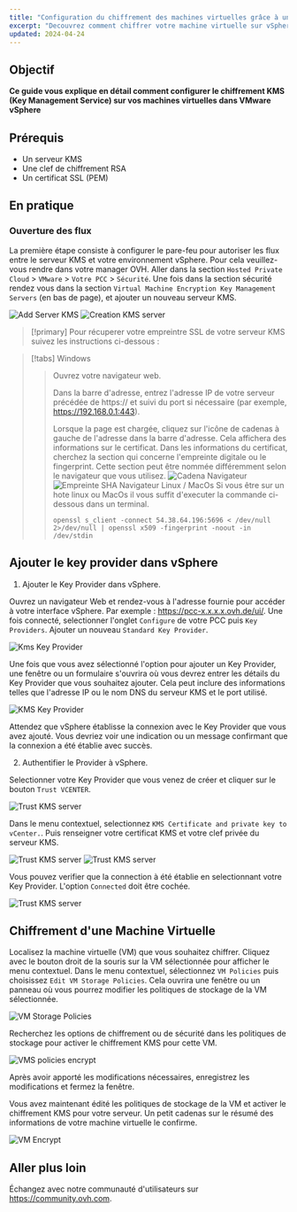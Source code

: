 ```yaml
---
title: "Configuration du chiffrement des machines virtuelles grâce à un KMS serveur"
excerpt: "Decouvrez comment chiffrer votre machine virtuelle sur vSphere grâce à un serveur KMS"
updated: 2024-04-24
---
```

 
## Objectif
  
**Ce guide vous explique en détail comment configurer le chiffrement KMS (Key Management Service) sur vos machines virtuelles dans VMware vSphere**
  
## Prérequis
  
- Un serveur KMS  
- Une clef de chiffrement RSA
- Un certificat SSL (PEM)

## En pratique
  
### Ouverture des flux

La première étape consiste à configurer le pare-feu pour autoriser les flux entre le serveur KMS et votre environnement vSphere.
Pour cela veuillez-vous rendre dans votre manager OVH. Aller dans la section `Hosted Private Cloud` > `VMware` > `Votre PCC` > `Sécurité`.
Une fois dans la section sécurité rendez vous dans la section `Virtual Machine Encryption Key Management Servers` (en bas de page), et ajouter un nouveau serveur KMS.

![Add Server KMS](images/add_kms_server.png)
![Creation KMS server](images/creation_kms_server.png)

> [!primary]
> Pour récuperer votre empreintre SSL de votre serveur KMS suivez les instructions ci-dessous :
>

> [!tabs]
> Windows
>> Ouvrez votre navigateur web.
>> 
>> Dans la barre d'adresse, entrez l'adresse IP de votre serveur précédée de https:// et suivi du port si nécessaire (par exemple, https://192.168.0.1:443).
>> 
>> Lorsque la page est chargée, cliquez sur l'icône de cadenas à gauche de l'adresse dans la barre d'adresse. Cela affichera des informations sur le certificat.
>> Dans les informations du certificat, cherchez la section qui concerne l'empreinte digitale ou le fingerprint. Cette section peut être nommée différemment selon le navigateur que vous utilisez.
>> ![Cadena Navigateur](images/cadenas_site_web.png)
>> ![Empreinte SHA Navigateur](images/fingerprint_sha.png)
> Linux / MacOs
>> Si vous être sur un hote linux ou MacOs il vous suffit d'executer la commande ci-dessous dans un terminal.
>> 
>> ```shell
>> openssl s_client -connect 54.38.64.196:5696 < /dev/null 2>/dev/null | openssl x509 -fingerprint -noout -in /dev/stdin
>> ```

## Ajouter le key provider dans vSphere

1. Ajouter le Key Provider dans vSphere. 

Ouvrez un navigateur Web et rendez-vous à l'adresse fournie pour accéder à votre interface vSphere. Par exemple : https://pcc-x.x.x.x.ovh.de/ui/.
Une fois connecté, selectionner l'onglet `Configure` de votre PCC puis `Key Providers`. Ajouter un nouveau `Standard Key Provider`.

![Kms Key Provider](images/kms_key_provider.png)

Une fois que vous avez sélectionné l'option pour ajouter un Key Provider, une fenêtre ou un formulaire s'ouvrira où vous devrez entrer les détails du Key Provider que vous souhaitez ajouter. Cela peut inclure des informations telles que l'adresse IP ou le nom DNS du serveur KMS et le port utilisé.

![KMS Key Provider](images/kms_key_provider_2.png)

Attendez que vSphere établisse la connexion avec le Key Provider que vous avez ajouté. Vous devriez voir une indication ou un message confirmant que la connexion a été établie avec succès.

2. Authentifier le Provider à vSphere.

Selectionner votre Key Provider que vous venez de créer et cliquer sur le bouton `Trust VCENTER`.

![Trust KMS server](images/trust_kms.png)

Dans le menu contextuel, selectionnez `KMS Certificate and private key to vCenter.`. Puis renseigner votre certificat KMS et votre clef privée du serveur KMS.

![Trust KMS server](images/kms_trust_vcenter.png)
![Trust KMS server](images/kms_trust_vcenter_2.png)

Vous pouvez verifier que la connection à été établie en selectionnant votre Key Provider. L'option `Connected` doit être cochée. 

![Trust KMS server](images/kms_key_provider_3.png)

## Chiffrement d'une Machine Virtuelle

Localisez la machine virtuelle (VM) que vous souhaitez chiffrer. Cliquez avec le bouton droit de la souris sur la VM sélectionnée pour afficher le menu contextuel. Dans le menu contextuel, sélectionnez `VM Policies` puis choisissez `Edit VM Storage Policies`. Cela ouvrira une fenêtre ou un panneau où vous pourrez modifier les politiques de stockage de la VM sélectionnée.

![VM Storage Policies](images/vm_policies.png)

Recherchez les options de chiffrement ou de sécurité dans les politiques de stockage pour activer le chiffrement KMS pour cette VM.

![VMS policies encrypt](images/vm_policies_kms_encrypt.png)

Après avoir apporté les modifications nécessaires, enregistrez les modifications et fermez la fenêtre.

Vous avez maintenant édité les politiques de stockage de la VM et activer le chiffrement KMS pour votre serveur. Un petit cadenas sur le résumé des informations de votre machine virtuelle le confirme.

![VM Encrypt](images/vm_encrypt.png)

## Aller plus loin
  
Échangez avec notre communauté d'utilisateurs sur <https://community.ovh.com>.